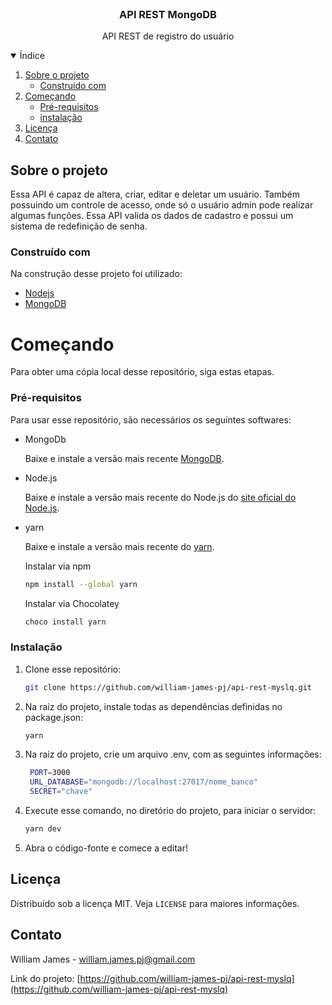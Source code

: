 <br />
<p align="center">

  <h3 align="center">API REST MongoDB</h3>

  <p align="center">
    API REST de registro do usuário
  </p>

</p>

<details open="open">
  <summary>Índice</summary>
  <ol>
    <li>
      <a href="#sobre-o-projeto">Sobre o projeto</a>
      <ul>
        <li><a href="#construido-com">Construido com</a></li>
      </ul>
    </li>
    <li>
      <a href="#começando">Começando</a>
      <ul>
        <li><a href="#pre-requisitos">Pré-requisitos</a></li>
        <li><a href="#instalação">instalação</a></li>
      </ul>
    </li>
    <li><a href="#licença">Licença</a></li>
    <li><a href="#contato">Contato</a></li>
  </ol>
</details>

## Sobre o projeto

Essa API é capaz de altera, criar, editar e deletar um usuário. Também possuindo um controle de acesso, onde só o usuário admin pode realizar algumas funções. Essa API valida os dados de cadastro e possui um sistema de redefinição de senha.

### Construído com

Na construção desse projeto foi utilizado:
* [Nodejs](https://nodejs.org/en/)
* [MongoDB](https://www.mongodb.com/3)

# Começando

Para obter uma cópia local desse repositório, siga estas etapas.

### Pré-requisitos

Para usar esse repositório, são necessários os seguintes softwares:

* MongoDb

    Baixe e instale a versão mais recente [MongoDB](https://www.mongodb.com/3).

* Node.js
  
  Baixe e instale a versão mais recente do Node.js do [site oficial do Node.js](https://nodejs.org/en/).

* yarn

  Baixe e instale a versão mais recente do [yarn](https://classic.yarnpkg.com/en/docs/install/).

  Instalar via npm
  ```sh
  npm install --global yarn
  ```
  
  Instalar via Chocolatey
  ```sh
  choco install yarn
  ```
### Instalação

1. Clone esse repositório:
   ```sh
   git clone https://github.com/william-james-pj/api-rest-myslq.git
   ```
2. Na raiz do projeto, instale todas as dependências definidas no package.json:
   ```sh
   yarn
   ```
2. Na raiz do projeto, crie um arquivo .env, com as seguintes informações:
   ```sh
    PORT=3000
    URL_DATABASE="mongodb://localhost:27017/nome_banco"
    SECRET="chave"
   ```
3. Execute esse comando, no diretório do projeto, para iniciar o servidor:
   ```sh
   yarn dev
   ```
4. Abra o código-fonte e comece a editar!

## Licença

Distribuído sob a licença MIT. Veja `LICENSE` para maiores informações.

## Contato

William James - william.james.pj@gmail.com

Link do projeto: [https://github.com/william-james-pj/api-rest-myslq](https://github.com/william-james-pj/api-rest-myslq)